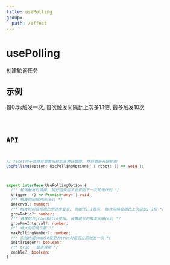 ```yaml
---
title: usePolling
group:
  path: /effect
---
```


# usePolling

创建轮询任务

## 示例

每0.5s触发一次, 每次触发间隔比上次多1.1倍, 最多触发10次

<code src="./use-polling.demo.tsx" />

## API

```ts
// reset用于清理并重置当前的各种计数值, 然后重新开始轮询
usePolling(option: UsePollingOption): { reset: () => void };
```

```ts
export interface UsePollingOption {
  /** 轮询触发时调用, 执行结束后才会开始下一次轮询计时 */
  trigger: () => Promise<any> | void;
  /** 触发的间隔时间(ms) */
  interval: number;
  /** 触发时间会根据比例逐步变长, 例如传1.1表示, 每次间隔会相比上次延长1.1倍 */
  growRatio?: number;
  /** 通常配合growsRatio使用, 设置最长的触发间隔(ms) */
  growMaxInterval?: number;
  /** 最大的轮询次数 */
  maxPollingNumber?: number;
  /** 初始化或enable变更为true时是否立即触发一次 */
  initTrigger?: boolean;
  /** true | 是否启用 */
  enable?: boolean;
}
```
